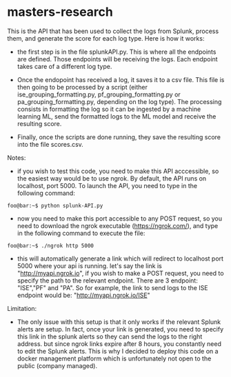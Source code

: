# masters-research

This is the API that has been used to collect the logs from Splunk, process them, and generate the score for each log type. 
Here is how it works: 

- the first step is in the file splunkAPI.py. This is where all the endpoints are defined. Those endpoints will be receiving the logs. Each endpoint takes care of a different log type.

- Once the endopoint has received a log, it saves it to a csv file. This file is then going to be processed by a script (either ise_grouping_formatting.py, pf_grouping_formatting.py or pa_grouping_formatting.py, depending on the log type). The processing consists in formatting the log so it can be ingested by a machine learning ML, send the formatted logs to the ML model and receive the resulting score.

- Finally, once the scripts are done running, they save the resulting score into the file scores.csv.

Notes: 
- if you wish to test this code, you need to make this API acccessible, so the easiest way would be to use ngrok. By default, the API runs on localhost, port 5000. To launch the API, you need to type in the following command:
```console
foo@bar:~$ python splunk-API.py
```
- now you need to make this port accessible to any POST request, so you need to download the ngrok executable (https://ngrok.com/), and type in the following command to execute the file: 
```console
foo@bar:~$ ./ngrok http 5000
```

- this will automatically generate a link which will redirect to localhost port 5000 where your api is running.
let's say the link is "http://myapi.ngrok.io", if you wish to make a POST request, you need to specify the path to the relevant endpoint. There are 3 endpoint: "ISE","PF" and "PA". So for example, the link to send logs to the ISE endpoint would be: "http://myapi.ngrok.io/ISE"

Limitation: 
- The only issue with this setup is that it only works if the relevant Splunk alerts are setup. In fact, once your link is generated, you need to specify this link in the splunk alerts so they can send the logs to the right address. but since ngrok links expire after 8 hours, you constantly need to edit the Splunk alerts. This is why I decided to deploy this code on a docker management platform which is unfortunately not open to the public (company managed).  

